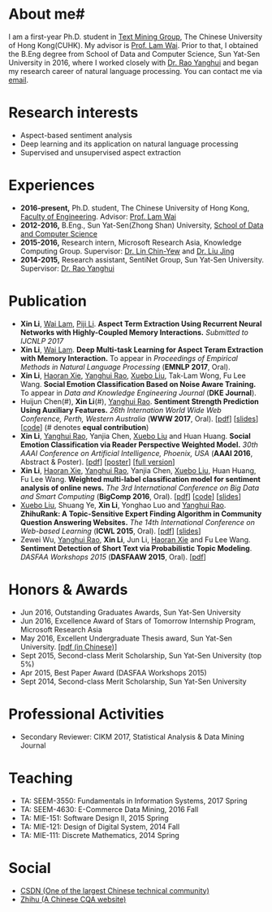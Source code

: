 # About me#
I am a first-year Ph.D. student in [Text Mining Group](http://www1.se.cuhk.edu.hk/~textmine/), The Chinese University of Hong Kong(CUHK). My advisor is [Prof. Lam Wai](http://www.se.cuhk.edu.hk/people/wlam.html). Prior to that, I obtained the B.Eng degree from School of Data and Computer Science, Sun Yat-Sen University in 2016, where I worked closely with [Dr. Rao Yanghui](http://sdcs.sysu.edu.cn/p/140254?pagename=profile&id=140254) and began my research career of natural language processing. You can contact me via [email](mailto:lixin4ever@gmail.com). 

# Research interests #
* Aspect-based sentiment analysis
* Deep learning and its application on natural language processing
* Supervised and unsupervised aspect extraction
 
# Experiences
* **2016-present,**    Ph.D. student, The Chinese University of Hong Kong, [Faculty of Engineering](http://www.erg.cuhk.edu.hk/erg/). Advisor: [Prof. Lam Wai](http://www.se.cuhk.edu.hk/people/wlam.html)
* **2012-2016,**    B.Eng., Sun Yat-Sen(Zhong Shan) University, [School of Data and Computer Science](http://sdcs.sysu.edu.cn/)
* **2015-2016,**    Research intern, Microsoft Research Asia, Knowledge Computing Group. Supervisor: [Dr. Lin Chin-Yew](https://www.microsoft.com/en-us/research/people/cyl/) and [Dr. Liu Jing](https://www.microsoft.com/en-us/research/people/liudani/)
* **2014-2015,**    Research assistant, SentiNet Group, Sun Yat-Sen University. Supervisor: [Dr. Rao Yanghui](http://sdcs.sysu.edu.cn/node/2471)

# Publication
* **Xin Li**, [Wai Lam](http://www.se.cuhk.edu.hk/people/wlam.html), [Piji Li](http://lipiji.com/). **Aspect Term Extraction Using Recurrent Neural Networks with Highly-Coupled Memory Interactions.** _Submitted to IJCNLP 2017_
* **Xin Li**, [Wai Lam](http://www.se.cuhk.edu.hk/people/wlam.html). **Deep Multi-task Learning for Aspect Teram Extraction with Memory Interaction.** To appear in _Proceedings of Empirical Methods in Natural Language Processing_ (**EMNLP 2017**, Oral).
* **Xin Li**, [Haoran Xie](http://home.ied.edu.hk/~hxie/), [Yanghui Rao](http://sdcs.sysu.edu.cn/node/2471), [Xuebo Liu](http://lufo.me/), Tak-Lam Wong, Fu Lee Wang. **Social Emotion Classification Based on Noise Aware Training.** To appear in _Data and Knowledge Engineering Journal_ (**DKE Journal**). 
* Huijun Chen(#), **Xin Li**(#), [Yanghui Rao](http://sdcs.sysu.edu.cn/node/2471). **Sentiment Strength Prediction Using Auxiliary Features.** _26th Internation World Wide Web Conference, Perth, Western Australia_ (**WWW 2017**, Oral). [[pdf](http://papers.www2017.com.au.s3-website-ap-southeast-2.amazonaws.com/companion/p5.pdf)] [[slides](paper/WWW2017/slides/www_2017_slides.pdf)] [[code](https://github.com/lixin4ever/HCNN)] (# denotes **equal contribution**)
* **Xin Li**, [Yanghui Rao](http://sdcs.sysu.edu.cn/node/2471), Yanjia Chen, [Xuebo Liu](http://lufo.me/) and Huan Huang. **Social Emotion Classification via Reader Perspective Weighted Model.** _30th AAAI Conference on Artificial Intelligence, Phoenix, USA_ (**AAAI 2016**, Abstract & Poster). [[pdf](http://www.aaai.org/ocs/index.php/AAAI/AAAI16/paper/view/11827/12230)] [[poster](paper/AAAI2016/poster/aaai16_poster.pdf)] [[full version](paper/AAAI2016/full_version/AAAI16_full.pdf)] 
* **Xin Li**, [Haoran Xie](http://home.ied.edu.hk/~hxie/), [Yanghui Rao](http://sdcs.sysu.edu.cn/node/2471), Yanjia Chen, [Xuebo Liu](http://lufo.me/), Huan Huang, Fu Lee Wang. **Weighted multi-label classification model for sentiment analysis of online news.** _The 3rd International Conference on Big Data and Smart Computing_ (**BigComp 2016**, Oral). [[pdf](paper/BigComp2016/pdf/BigComp2016_paper.pdf)] [[code](paper/BigComp2016/code/bigcomp2016.zip)] [[slides](paper/BigComp2016/slides/BigComp2016_slides.pdf)]
* [Xuebo Liu](http://lufo.me/), Shuang Ye, **Xin Li**, Yonghao Luo and [Yanghui Rao](http://sdcs.sysu.edu.cn/node/2471). **ZhihuRank: A Topic-Sensitive Expert Finding Algorithm in Community Question Answering Websites.** _The 14th International Conference on Web-based Learning_ (**ICWL 2015**, Oral). [[pdf](http://download.springer.com/static/pdf/250/chp%253A10.1007%252F978-3-319-25515-6_15.pdf?originUrl=http%3A%2F%2Flink.springer.com%2Fchapter%2F10.1007%2F978-3-319-25515-6_15&token2=exp=1471436898~acl=%2Fstatic%2Fpdf%2F250%2Fchp%25253A10.1007%25252F978-3-319-25515-6_15.pdf%3ForiginUrl%3Dhttp%253A%252F%252Flink.springer.com%252Fchapter%252F10.1007%252F978-3-319-25515-6_15*~hmac=812cb80e74e9da856ef8b17e4e51cf02f7298d824079594acdfa3f0db1591da9)] [[slides](paper/ICWL2015/slides/icwl_2015_slides.pdf)]
* Zewei Wu, [Yanghui Rao](http://sdcs.sysu.edu.cn/node/2471), **Xin Li**, Jun Li, [Haoran Xie](http://home.ied.edu.hk/~hxie/) and Fu Lee Wang. **Sentiment Detection of Short Text via Probabilistic Topic Modeling**. _DASFAA Workshops 2015_ (**DASFAAW 2015**, Oral). [[pdf](http://download.springer.com/static/pdf/499/chp%253A10.1007%252F978-3-319-22324-7_7.pdf?originUrl=http%3A%2F%2Flink.springer.com%2Fchapter%2F10.1007%2F978-3-319-22324-7_7&token2=exp=1471438185~acl=%2Fstatic%2Fpdf%2F499%2Fchp%25253A10.1007%25252F978-3-319-22324-7_7.pdf%3ForiginUrl%3Dhttp%253A%252F%252Flink.springer.com%252Fchapter%252F10.1007%252F978-3-319-22324-7_7*~hmac=7a04c1031139d31c16e0c5f065ce2ddc004b4ac4741c18b4677e5a600ff402b9)]

# Honors & Awards
* Jun 2016, Outstanding Graduates Awards, Sun Yat-Sen University
* Jun 2016, Excellence Award of Stars of Tomorrow Internship Program, Microsoft Research Asia
* May 2016, Excellent Undergraduate Thesis award, Sun Yat-Sen University. [[pdf (in Chinese)]](paper/Thesis/undergraduate/lixin_thesis.pdf)
* Sept 2015, Second-class Merit Scholarship, Sun Yat-Sen University (top 5%)
* Apr 2015, Best Paper Award (DASFAA Workshops 2015)
* Sept 2014, Second-class Merit Scholarship, Sun Yat-Sen University

# Professional Activities
* Secondary Reviewer: CIKM 2017, Statistical Analysis & Data Mining Journal

# Teaching
* TA: SEEM-3550: Fundamentals in Information Systems, 2017 Spring 
* TA: SEEM-4630: E-Commerce Data Mining, 2016 Fall
* TA: MIE-151: Software Design II, 2015 Spring
* TA: MIE-121: Design of Digital System, 2014 Fall
* TA: MIE-111: Discrete Mathematics, 2014 Spring

# Social
* [CSDN (One of the largest Chinese technical community)](http://blog.csdn.net/u010551621)
* [Zhihu (A Chinese CQA website)](https://www.zhihu.com/people/li-xin-26-75-10)
